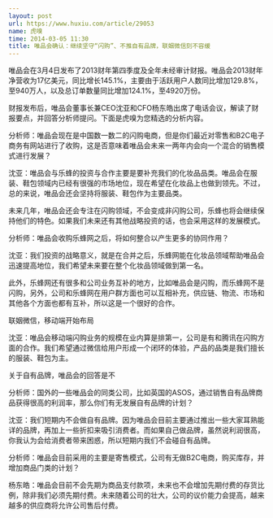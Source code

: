 ```yaml
---
layout: post
url: https://www.huxiu.com/article/29053
name: 虎嗅
time: 2014-03-05 11:30
title: 唯品会确认：继续坚守“闪购”、不推自有品牌，联姻微信刻不容缓
---
```

唯品会在3月4日发布了2013财年第四季度及全年未经审计财报。唯品会2013财年净营收为17亿美元，同比增长145.1%，主要由于活跃用户人数同比增加129.8%，至940万人，以及总订单数量同比增加124.1%，至4920万份。

财报发布后，唯品会董事长兼CEO沈亚和CFO杨东皓出席了电话会议，解读了财报要点，并回答分析师提问。下面是虎嗅为您精选的分析内容。

分析师：唯品会现在是中国数一数二的闪购电商，但是你们最近对零售和B2C电子商务有网站进行了收购，这是否意味着唯品会未来一两年内会向一个混合的销售模式进行发展？

沈亚：唯品会与乐蜂的投资与合作主要是要补充我们的化妆品品类。唯品会在服装、鞋包领域内已经有很强的市场地位，现在希望在化妆品上也做到领先。不过，总的来说，唯品会还会坚持将服装、鞋包作为主要品类。

未来几年，唯品会还会专注在闪购领域，不会变成非闪购公司，乐蜂也将会继续保持他们的特色。如果我们未来还有其他战略投资的话，也会采用这样的发展模式。

分析师：唯品会收购乐蜂网之后，将如何整合以产生更多的协同作用？

沈亚：我们投资的战略意义，就是在合并之后，乐蜂网能在化妆品领域帮助唯品会迅速提高地位，我们希望未来要在整个化妆品领域做到第一名。

此外，乐蜂网还有很多和公司业务互补的地方，比如唯品会是闪购，而乐蜂网不是闪购，另外，公司和乐蜂网在用户群方面也可以互相补充，供应链、物流、市场和其他各个方面也都有互补，所以这是一个很好的合作。

联姻微信，移动端开始布局

沈亚：唯品会移动端闪购业务的规模在业内算是排第一，公司是有和腾讯在闪购方面的合作。我们希望通过微信给用户形成一个闭环的体验，产品的品类是我们擅长的服装、鞋包为主。

关于自有品牌，唯品会的回答是不

分析师：国外的一些唯品会的同类公司，比如英国的ASOS，通过销售自有品牌商品获得很高的利润率，那么你们有无发展自有品牌的计划？

沈亚：我们短期内不会做自有品牌。因为唯品会目前主要通过推出一些大家耳熟能详的品牌，再加上一些折扣来吸引消费者。而如果自己做品牌，虽然说利润很高，你我认为会给消费者带来困惑，所以短期内我们不会碰自有品牌。

分析师：唯品会目前采用的主要是寄售模式，公司有无做B2C电商，购买库存，并增加商品门类的计划？

杨东皓：唯品会目前不会先期为商品支付款项，未来也不会增加先期付费的存货比例，除非我们必须先期付费。未来随着公司的壮大，公司的议价能力会提高，越来越多的供应商将允许公司售后付费。

